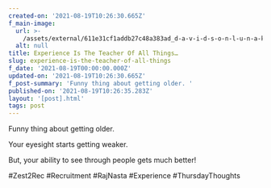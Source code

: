 ```yaml
---
created-on: '2021-08-19T10:26:30.665Z'
f_main-image:
  url: >-
    /assets/external/611e31cf1addb27c48a383ad_d-a-v-i-d-s-o-n-l-u-n-a-kz7rt2khkmi-unsplash.jpg
  alt: null
title: Experience Is The Teacher Of All Things…
slug: experience-is-the-teacher-of-all-things
f_date: '2021-08-19T00:00:00.000Z'
updated-on: '2021-08-19T10:26:30.665Z'
f_post-summary: 'Funny thing about getting older. '
published-on: '2021-08-19T10:26:35.283Z'
layout: '[post].html'
tags: post
---
```


Funny thing about getting older.

Your eyesight starts getting weaker.

But, your ability to see through people gets much better!

#Zest2Rec #Recruitment #RajNasta #Experience #ThursdayThoughts

‍
